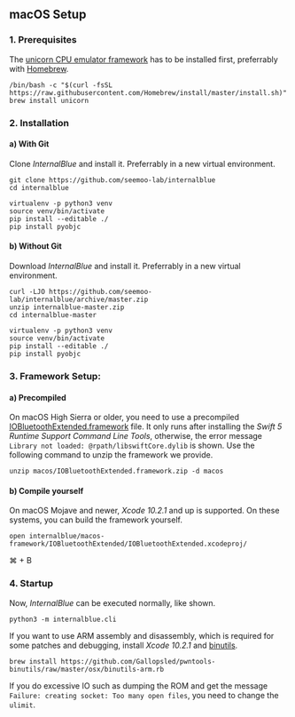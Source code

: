 

macOS Setup
-----------



### 1. Prerequisites
The [unicorn CPU emulator framework](https://github.com/unicorn-engine/unicorn) has to be installed first, preferrably with [Homebrew](https://brew.sh).

```
/bin/bash -c "$(curl -fsSL https://raw.githubusercontent.com/Homebrew/install/master/install.sh)"
brew install unicorn
```

### 2. Installation

#### a) With Git
Clone *InternalBlue* and install it. Preferrably in a new virtual environment.
```
git clone https://github.com/seemoo-lab/internalblue
cd internalblue

virtualenv -p python3 venv
source venv/bin/activate
pip install --editable ./
pip install pyobjc
```

#### b) Without Git
Download *InternalBlue* and install it. Preferrably in a new virtual environment.
```
curl -LJO https://github.com/seemoo-lab/internalblue/archive/master.zip
unzip internalblue-master.zip
cd internalblue-master

virtualenv -p python3 venv
source venv/bin/activate
pip install --editable ./
pip install pyobjc
```

### 3. Framework Setup:

#### a) Precompiled
On macOS High Sierra or older, you need to use a precompiled [IOBluetoothExtended.framework](../macos/IOBluetoothExtended.framework.zip) file.
It only runs after installing the *Swift 5 Runtime Support Command Line Tools*, otherwise, the error
message `Library not loaded: @rpath/libswiftCore.dylib` is shown.
Use the following command to unzip the framework we provide.
```
unzip macos/IOBluetoothExtended.framework.zip -d macos
```

#### b) Compile yourself
On macOS Mojave and newer, *Xcode 10.2.1* and up is supported. On these systems, you can build the
framework yourself.

```
open internalblue/macos-framework/IOBluetoothExtended/IOBluetoothExtended.xcodeproj/
```

⌘ + B

### 4. Startup
Now, *InternalBlue* can be executed normally, like shown.
```
python3 -m internalblue.cli
```

If you want to use ARM assembly and disassembly, which is required for some patches and debugging, install *Xcode 10.2.1* and [binutils](https://github.com/Gallopsled/pwntools-binutils).
```
brew install https://github.com/Gallopsled/pwntools-binutils/raw/master/osx/binutils-arm.rb
```

If you do excessive IO such as dumping the ROM and get the message `Failure: creating socket: Too many open
files`, you need to change the `ulimit`.
